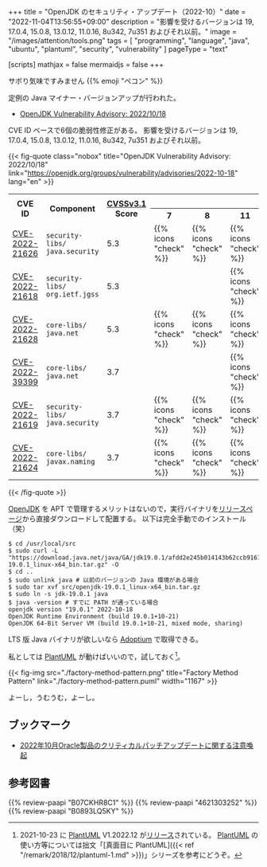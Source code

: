 +++
title = "OpenJDK のセキュリティ・アップデート（2022-10）"
date =  "2022-11-04T13:56:55+09:00"
description = "影響を受けるバージョンは 19, 17.0.4, 15.0.8, 13.0.12, 11.0.16, 8u342, 7u351 およびそれ以前。"
image = "/images/attention/tools.png"
tags  = [ "programming", "language", "java", "ubuntu", "plantuml", "security", "vulnerability" ]
pageType = "text"

[scripts]
  mathjax = false
  mermaidjs = false
+++

サボり気味ですみません {{% emoji "ペコン" %}}

定例の Java マイナー・バージョンアップが行われた。

- [OpenJDK Vulnerability Advisory: 2022/10/18](https://openjdk.org/groups/vulnerability/advisories/2022-10-18)

CVE ID ベースで6個の脆弱性修正がある。
影響を受けるバージョンは 19, 17.0.4, 15.0.8, 13.0.12, 11.0.16, 8u342, 7u351 およびそれ以前。

{{< fig-quote class="nobox" title="OpenJDK Vulnerability Advisory: 2022/10/18" link="https://openjdk.org/groups/vulnerability/advisories/2022-10-18" lang="en" >}}
<table class="risk-matrix center smaller" summary="Risk matrix">
<tr>
<th rowspan="2">CVE ID</th>
<th rowspan="2">Component</th>
<th rowspan="2"><a href="https://www.first.org/cvss/">CVSSv3.1</a><br>Score</th>
<th colspan="7">Affects ...</th>
</tr>
<tr>
<th>7</th>
<th>8</th>
<th>11</th>
<th>13</th>
<th>15</th>
<th>17</th>
<th>19</th>
</tr>

<tr>
<td style="text-align:left;"><a href="https://nvd.nist.gov/vuln/detail/CVE-2022-21626">CVE-2022-21626</a></td>
<td style="text-align:left;"><code>security-libs/<br>java.security</code></td>
<td>5.3</td>
<td>{{% icons "check" %}}</td>
<td>{{% icons "check" %}}</td>
<td>{{% icons "check" %}}</td>
<td>{{% icons "check" %}}</td>
<td>{{% icons "check" %}}</td>
<td></td>
<td></td>
</tr>

<tr>
<td style="text-align:left;"><a href="https://nvd.nist.gov/vuln/detail/CVE-2022-21618">CVE-2022-21618</a></td>
<td style="text-align:left;"><code>security-libs/<br>org.ietf.jgss</code></td>
<td>5.3</td>
<td></td>
<td></td>
<td>{{% icons "check" %}}</td>
<td>{{% icons "check" %}}</td>
<td>{{% icons "check" %}}</td>
<td>{{% icons "check" %}}</td>
<td>{{% icons "check" %}}</td>
</tr>

<tr>
<td style="text-align:left;"><a href="https://nvd.nist.gov/vuln/detail/CVE-2022-21628">CVE-2022-21628</a></td>
<td style="text-align:left;"><code>core-libs/<br>java.net</code></td>
<td>5.3</td>
<td>{{% icons "check" %}}</td>
<td>{{% icons "check" %}}</td>
<td>{{% icons "check" %}}</td>
<td>{{% icons "check" %}}</td>
<td>{{% icons "check" %}}</td>
<td>{{% icons "check" %}}</td>
<td>{{% icons "check" %}}</td>
</tr>

<tr>
<td style="text-align:left;"><a href="https://nvd.nist.gov/vuln/detail/CVE-2022-39399">CVE-2022-39399</a></td>
<td style="text-align:left;"><code>core-libs/<br>java.net</code></td>
<td>3.7</td>
<td></td>
<td></td>
<td>{{% icons "check" %}}</td>
<td>{{% icons "check" %}}</td>
<td>{{% icons "check" %}}</td>
<td>{{% icons "check" %}}</td>
<td>{{% icons "check" %}}</td>
</tr>

<tr>
<td style="text-align:left;"><a href="https://nvd.nist.gov/vuln/detail/CVE-2022-21619">CVE-2022-21619</a></td>
<td style="text-align:left;"><code>security-libs/<br>java.security</code></td>
<td>3.7</td>
<td>{{% icons "check" %}}</td>
<td>{{% icons "check" %}}</td>
<td>{{% icons "check" %}}</td>
<td>{{% icons "check" %}}</td>
<td>{{% icons "check" %}}</td>
<td>{{% icons "check" %}}</td>
<td>{{% icons "check" %}}</td>
</tr>

<tr>
<td style="text-align:left;"><a href="https://nvd.nist.gov/vuln/detail/CVE-2022-21624">CVE-2022-21624</a></td>
<td style="text-align:left;"><code>core-libs/<br>javax.naming</code></td>
<td>3.7</td>
<td>{{% icons "check" %}}</td>
<td>{{% icons "check" %}}</td>
<td>{{% icons "check" %}}</td>
<td>{{% icons "check" %}}</td>
<td>{{% icons "check" %}}</td>
<td>{{% icons "check" %}}</td>
<td>{{% icons "check" %}}</td>
</tr>

</table>
{{< /fig-quote >}}


[OpenJDK] を APT で管理するメリットはないので，実行バイナリを[リリースページ](https://jdk.java.net/19/)から直接ダウンロードして配置する。
以下は完全手動でのインストール（笑）

```text
$ cd /usr/local/src
$ sudo curl -L "https://download.java.net/java/GA/jdk19.0.1/afdd2e245b014143b62ccb916125e3ce/10/GPL/openjdk-19.0.1_linux-x64_bin.tar.gz" -O
$ cd ..
$ sudo unlink java # 以前のバージョンの Java 環境がある場合
$ sudo tar xvf src/openjdk-19.0.1_linux-x64_bin.tar.gz
$ sudo ln -s jdk-19.0.1 java
$ java -version # すでに PATH が通っている場合
openjdk version "19.0.1" 2022-10-18
OpenJDK Runtime Environment (build 19.0.1+10-21)
OpenJDK 64-Bit Server VM (build 19.0.1+10-21, mixed mode, sharing)
```

LTS 版 Java バイナリが欲しいなら [Adoptium](https://adoptium.net/) で取得できる。

私としては [PlantUML] が動けばいいので，試しておく[^puml1]。

[^puml1]: 2021-10-23 に [PlantUML] V1.2022.12 が[リリース](http://plantuml.com/changes)されている。 [PlantUML] の使い方等については拙文「[真面目に PlantUML]({{< ref "/remark/2018/12/plantuml-1.md" >}})」シリーズを参考にどうぞ。

{{< fig-img src="./factory-method-pattern.png" title="Factory Method Pattern" link="./factory-method-pattern.puml" width="1167" >}}

よーし，うむうむ，よーし。

## ブックマーク

- [2022年10月Oracle製品のクリティカルパッチアップデートに関する注意喚起](https://www.jpcert.or.jp/at/2022/at220029.html)

[OpenJDK]: http://openjdk.java.net/
[Adoptium]: https://adoptium.net/
[Ubuntu]: https://www.ubuntu.com/ "The leading operating system for PCs, IoT devices, servers and the cloud | Ubuntu"
[PlantUML]: http://plantuml.com/ "Open-source tool that uses simple textual descriptions to draw UML diagrams."

## 参考図書

{{% review-paapi "B07CKHR8C1" %}} <!-- Spring Data JPAプログラミング入門 -->
{{% review-paapi "4621303252" %}} <!-- Effective Java 第3版 -->
{{% review-paapi "B0893LQ5KY" %}} <!-- Spring Boot 2 入門 -->
